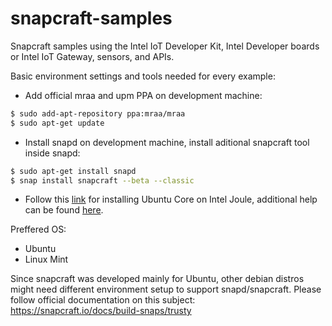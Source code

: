 # snapcraft-samples

Snapcraft samples using the Intel IoT Developer Kit, Intel Developer boards or Intel IoT Gateway, sensors, and APIs.

Basic environment settings and tools needed for every example:

  - Add official mraa and upm PPA on development machine:
```sh
$ sudo add-apt-repository ppa:mraa/mraa
$ sudo apt-get update
```
  - Install snapd on development machine, install aditional snapcraft tool inside snapd:

```sh
$ sudo apt-get install snapd
$ snap install snapcraft --beta --classic
```

  - Follow this [link] for installing Ubuntu Core on Intel Joule, additional help can be found [here].

   [link]: <https://developer.ubuntu.com/core/get-started/intel-joule>
   [here]: <https://tutorials.ubuntu.com/tutorial/setup-ubuntu-core-intel-joule#0>
   
Preffered OS:
  - Ubuntu
  - Linux Mint

Since snapcraft was developed mainly for Ubuntu, other debian distros might need different environment setup to support snapd/snapcraft. Please follow official documentation on this subject: 
https://snapcraft.io/docs/build-snaps/trusty
